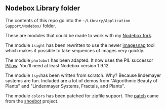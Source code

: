 ## Nodebox Library folder ##

The contents of this repo go into the ```~/Library/Application Support/Nodebox/``` folder.

These are modules that could be made to work with my [Nodebox fork](https://github.com/karstenw/nodebox-pyobjc).


The module ```ìsight``` has been rewritten to use the newer [imagesnap](http://iharder.net/imagesnap) tool which makes it possible to take sequences of images very quickly.

The module ```photobot``` has been adapted. It now uses the PIL successor [Pillow](https://github.com/python-pillow/Pillow). You'll need at least Nodebox version 1.9.12.

The module ```lsys```has been written from scratch. Why? Because lindemayer systems are fun. Included are a lot of demos from "Algorithmic Beauty of Plants" and "Lindenmayer Systems, Fractals, and Plants".

The module ```colors``` has been patched for zipfile support. The [patch](https://github.com/shoebot/shoebot/commit/b2b9c43b28acb9312ca2a0557cc8728fc49a47bb) came from the [shoebot](https://github.com/shoebot/shoebot) project. 